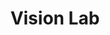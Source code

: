 ---
title: Vision Lab
redirect:   https://vision.itu.edu.tr/
layout:     redirect
nav: true
nav_order: 6
---